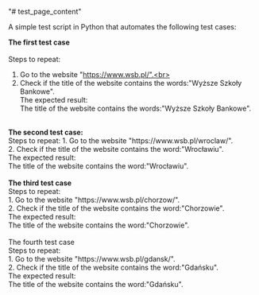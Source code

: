 "# test_page_content" 

A simple test script in Python that automates the following test cases:

<b>The first test case</b><br>
<br>
Steps to repeat:<br>
1. Go to the website "https://www.wsb.pl/".<br>
2. Check if the title of the website contains the words:"Wyższe Szkoły Bankowe".<br>
The expected result:<br>
The title of the website contains the words:"Wyższe Szkoły Bankowe".
<br>
<b>The second test case:</b><br>
Steps to repeat:
1. Go to the website "https://www.wsb.pl/wroclaw/".<br>
2. Check if the title of the website contains the word:"Wrocławiu".<br>
The expected result:<br>
The title of the website contains the word:"Wrocławiu".<br>
<br>
<b>The third test case</b><br>
Steps to repeat:<br>
1. Go to the website "https://www.wsb.pl/chorzow/".<br>
2. Check if the title of the website contains the word:"Chorzowie".<br>
The expected result:<br>
The title of the website contains the word:"Chorzowie".<br>
<br>
The fourth test case<br>
Steps to repeat:<br>
1. Go to the website "https://www.wsb.pl/gdansk/".<br>
2. Check if the title of the website contains the word:"Gdańsku".<br>
The expected result:<br>
The title of the website contains the word:"Gdańsku".
